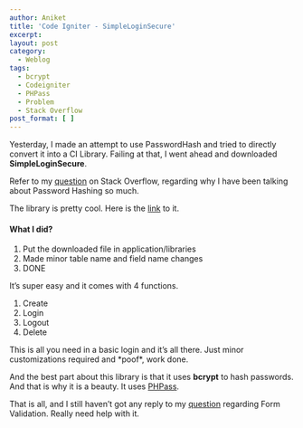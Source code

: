```yaml
---
author: Aniket
title: 'Code Igniter - SimpleLoginSecure'
excerpt:
layout: post
category:
  - Weblog
tags:
  - bcrypt
  - Codeigniter
  - PHPass
  - Problem
  - Stack Overflow
post_format: [ ]
---
```

Yesterday, I made an attempt to use PasswordHash and tried to directly convert it into a CI Library. Failing at that, I went ahead and downloaded **SimpleLoginSecure**.

Refer to my [question][1] on Stack Overflow, regarding why I have been talking about Password Hashing so much.

The library is pretty cool. Here is the [link][2] to it.

#### What I did?

1.  Put the downloaded file in application/libraries
2.  Made minor table name and field name changes
3.  DONE

It’s super easy and it comes with 4 functions.

1.  Create
2.  Login
3.  Logout
4.  Delete

This is all you need in a basic login and it’s all there. Just minor customizations required and \*poof\*, work done.

And the best part about this library is that it uses **bcrypt** to hash passwords. And that is why it is a beauty. It uses [PHPass][3].

That is all, and I still haven’t got any reply to my [question][4] regarding Form Validation. Really need help with it.

 [1]: http://stackoverflow.com/questions/7072968/passwordhash-not-working-with-codeigniter-solved "Question on Stack Overflow"
 [2]: http://codeigniter.com/wiki/File:SimpleLoginSecure-1.0.1.zip/ "SimpleLoginSecure"
 [3]: http://www.openwall.com/phpass/ "PHPass"
 [4]: http://stackoverflow.com/questions/7006552/form-validation-not-working-in-code-igniter "Form Validation - Stack Overflow"